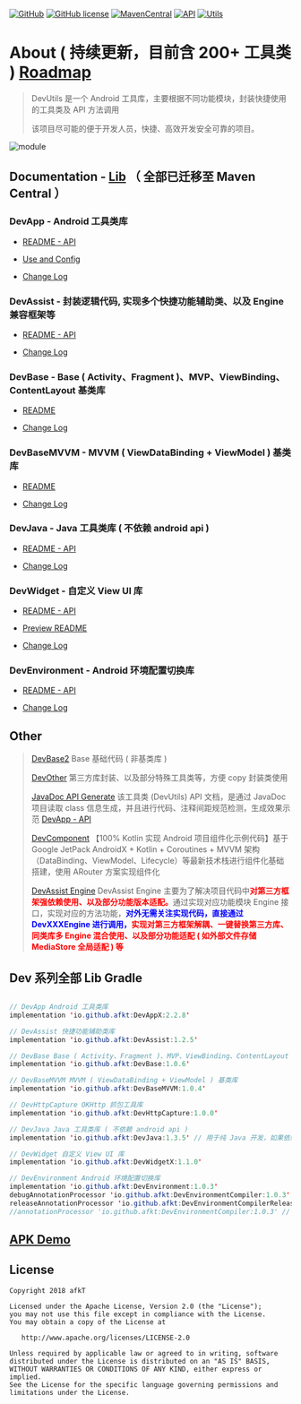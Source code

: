 
[![GitHub](https://img.shields.io/badge/GitHub-afkT-blue.svg)](https://github.com/afkT)
[![GitHub license](https://img.shields.io/github/license/afkT/DevUtils.svg)](https://github.com/afkT/DevUtils/blob/master/LICENSE)
[![MavenCentral](https://img.shields.io/badge/DevUtils-2.2.8-brightgreen.svg)](https://search.maven.org/search?q=io.github.afkt)
[![API](https://img.shields.io/badge/API-14%2B-brightgreen.svg?style=flat)](https://android-arsenal.com/api?level=14)
[![Utils](https://img.shields.io/badge/utils-200+-ff69b4.svg)](https://github.com/afkT/DevUtils/blob/master/lib/DevApp/README.md)

# About ( 持续更新，目前含 200+ 工具类 ) [Roadmap](https://github.com/afkT/DevUtils/projects/1)

> DevUtils 是一个 Android 工具库，主要根据不同功能模块，封装快捷使用的工具类及 API 方法调用
>
> 该项目尽可能的便于开发人员，快捷、高效开发安全可靠的项目。

![module](https://github.com/afkT/DevUtils/raw/master/art/module.png)

## Documentation - [Lib](https://github.com/afkT/DevUtils/blob/master/lib) **（ 全部已迁移至 Maven Central ）**

### DevApp - Android 工具类库

- [README - API](https://github.com/afkT/DevUtils/blob/master/lib/DevApp/README.md)

- [Use and Config](https://github.com/afkT/DevUtils/blob/master/lib/DevApp/utils_readme/USE_CONFIG.md)

- [Change Log](https://github.com/afkT/DevUtils/blob/master/lib/DevApp/CHANGELOG.md)

### DevAssist - 封装逻辑代码, 实现多个快捷功能辅助类、以及 Engine 兼容框架等

- [README - API](https://github.com/afkT/DevUtils/blob/master/lib/DevAssist/README.md)

- [Change Log](https://github.com/afkT/DevUtils/blob/master/lib/DevAssist/CHANGELOG.md)

### DevBase - Base ( Activity、Fragment )、MVP、ViewBinding、ContentLayout 基类库

- [README](https://github.com/afkT/DevUtils/blob/master/lib/DevBase/README.md)

- [Change Log](https://github.com/afkT/DevUtils/blob/master/lib/DevBase/CHANGELOG.md)

### DevBaseMVVM - MVVM ( ViewDataBinding + ViewModel ) 基类库

- [README](https://github.com/afkT/DevUtils/blob/master/lib/DevBaseMVVM/README.md)

- [Change Log](https://github.com/afkT/DevUtils/blob/master/lib/DevBaseMVVM/CHANGELOG.md)

### DevJava - Java 工具类库 ( 不依赖 android api )

- [README - API](https://github.com/afkT/DevUtils/blob/master/lib/DevJava/README.md)

- [Change Log](https://github.com/afkT/DevUtils/blob/master/lib/DevJava/CHANGELOG.md)

### DevWidget - 自定义 View UI 库

- [README - API](https://github.com/afkT/DevUtils/blob/master/lib/DevWidget/README_API.md)

- [Preview README](https://github.com/afkT/DevUtils/blob/master/lib/DevWidget)

- [Change Log](https://github.com/afkT/DevUtils/blob/master/lib/DevWidget/CHANGELOG.md)

### DevEnvironment - Android 环境配置切换库

- [README - API](https://github.com/afkT/DevUtils/blob/master/lib/Environment)

- [Change Log](https://github.com/afkT/DevUtils/blob/master/lib/Environment/DevEnvironment/CHANGELOG.md)

## Other

> [DevBase2](https://github.com/afkT/DevUtils/blob/master/lib/DevBase2/src/main/java/dev/base) Base 基础代码 ( 非基类库 )
>
> [DevOther](https://github.com/afkT/DevUtils/blob/master/lib/DevOther/README.md) 第三方库封装、以及部分特殊工具类等，方便 copy 封装类使用 
>
> [JavaDoc API Generate](https://github.com/afkT/JavaDoc) 该工具类 (DevUtils) API 文档，是通过 JavaDoc 项目读取 class 信息生成，并且进行代码、注释间距规范检测，生成效果示范 [DevApp - API](https://github.com/afkT/DevUtils/blob/master/lib/DevApp/README.md)
>
> [DevComponent](https://github.com/afkT/DevComponent) 【100% Kotlin 实现 Android 项目组件化示例代码】基于 Google JetPack AndroidX + Kotlin + Coroutines + MVVM 架构（DataBinding、ViewModel、Lifecycle）等最新技术栈进行组件化基础搭建，使用 ARouter 方案实现组件化
>
> [DevAssist Engine](https://github.com/afkT/DevUtils/blob/master/lib/DevOther/src/main/java/ktx/dev/engine) DevAssist Engine 主要为了解决项目代码中<span style="color:red;">**对第三方框架强依赖使用、以及部分功能版本适配。**</span>通过实现对应功能模块 Engine 接口，实现对应的方法功能，<span style="color:blue;">**对外无需关注实现代码，直接通过 DevXXXEngine 进行调用，**</span><span style="color:red;">**实现对第三方框架解耦、一键替换第三方库、同类库多 Engine 混合使用、以及部分功能适配 ( 如外部文件存储 MediaStore 全局适配 ) 等**</span>


## Dev 系列全部 Lib Gradle

```java

// DevApp Android 工具类库
implementation 'io.github.afkt:DevAppX:2.2.8'

// DevAssist 快捷功能辅助类库
implementation 'io.github.afkt:DevAssist:1.2.5'

// DevBase Base ( Activity、Fragment )、MVP、ViewBinding、ContentLayout 基类库
implementation 'io.github.afkt:DevBase:1.0.6'

// DevBaseMVVM MVVM ( ViewDataBinding + ViewModel ) 基类库
implementation 'io.github.afkt:DevBaseMVVM:1.0.4'

// DevHttpCapture OKHttp 抓包工具库
implementation 'io.github.afkt:DevHttpCapture:1.0.0'

// DevJava Java 工具类库 ( 不依赖 android api )
implementation 'io.github.afkt:DevJava:1.3.5' // 用于纯 Java 开发，如果依赖了 DevApp 则不需要依赖 DevJava

// DevWidget 自定义 View UI 库
implementation 'io.github.afkt:DevWidgetX:1.1.0'

// DevEnvironment Android 环境配置切换库
implementation 'io.github.afkt:DevEnvironment:1.0.3'
debugAnnotationProcessor 'io.github.afkt:DevEnvironmentCompiler:1.0.3' // kaptDebug
releaseAnnotationProcessor 'io.github.afkt:DevEnvironmentCompilerRelease:1.0.3' // kaptRelease
//annotationProcessor 'io.github.afkt:DevEnvironmentCompiler:1.0.3' // kapt
```

## [APK Demo](https://github.com/afkT/Resources/tree/main/APK)

## License

    Copyright 2018 afkT

    Licensed under the Apache License, Version 2.0 (the "License");
    you may not use this file except in compliance with the License.
    You may obtain a copy of the License at

       http://www.apache.org/licenses/LICENSE-2.0

    Unless required by applicable law or agreed to in writing, software
    distributed under the License is distributed on an "AS IS" BASIS,
    WITHOUT WARRANTIES OR CONDITIONS OF ANY KIND, either express or implied.
    See the License for the specific language governing permissions and
    limitations under the License.
    